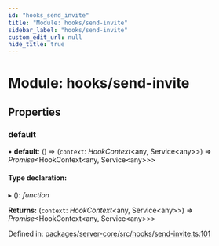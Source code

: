 ```yaml
---
id: "hooks_send_invite"
title: "Module: hooks/send-invite"
sidebar_label: "hooks/send-invite"
custom_edit_url: null
hide_title: true
---
```


# Module: hooks/send-invite

## Properties

### default

• **default**: () => (`context`: *HookContext*<any, Service<any\>\>) => *Promise*<HookContext<any, Service<any\>\>\>

#### Type declaration:

▸ (): *function*

**Returns:** (`context`: *HookContext*<any, Service<any\>\>) => *Promise*<HookContext<any, Service<any\>\>\>

Defined in: [packages/server-core/src/hooks/send-invite.ts:101](https://github.com/xr3ngine/xr3ngine/blob/2d83606b6/packages/server-core/src/hooks/send-invite.ts#L101)

